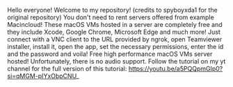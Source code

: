 Hello everyone! Welcome to my repository! (credits to spyboyxda1 for the original repository)
You don't need to rent servers offered from example Macincloud!
These macOS VMs hosted in a server are completely free and they include Xcode, Google Chrome, Microsoft Edge and much more!
Just connect with a VNC client to the URL provided by ngrok, open Teamviewer installer, install it, open the app, set the necessary permissions, enter the id and the password and voila! Free high performance macOS VMs server hosted!
Unfortunately, there is no audio support. 
Follow the tutorial on my yt channel for the full version of this tutorial:
https://youtu.be/a5PQQpmGIp0?si=qMGM-pIYxObpCNU_
